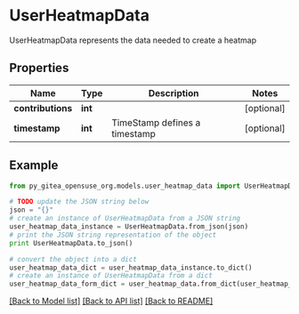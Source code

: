 # UserHeatmapData

UserHeatmapData represents the data needed to create a heatmap

## Properties
Name | Type | Description | Notes
------------ | ------------- | ------------- | -------------
**contributions** | **int** |  | [optional] 
**timestamp** | **int** | TimeStamp defines a timestamp | [optional] 

## Example

```python
from py_gitea_opensuse_org.models.user_heatmap_data import UserHeatmapData

# TODO update the JSON string below
json = "{}"
# create an instance of UserHeatmapData from a JSON string
user_heatmap_data_instance = UserHeatmapData.from_json(json)
# print the JSON string representation of the object
print UserHeatmapData.to_json()

# convert the object into a dict
user_heatmap_data_dict = user_heatmap_data_instance.to_dict()
# create an instance of UserHeatmapData from a dict
user_heatmap_data_form_dict = user_heatmap_data.from_dict(user_heatmap_data_dict)
```
[[Back to Model list]](../README.md#documentation-for-models) [[Back to API list]](../README.md#documentation-for-api-endpoints) [[Back to README]](../README.md)


